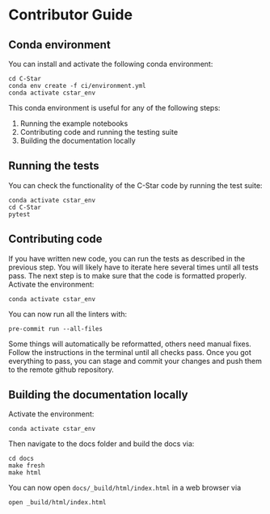 # Contributor Guide

## Conda environment

You can install and activate the following conda environment:
```
cd C-Star
conda env create -f ci/environment.yml
conda activate cstar_env
```

This conda environment is useful for any of the following steps:

1. Running the example notebooks
2. Contributing code and running the testing suite
3. Building the documentation locally


## Running the tests
You can check the functionality of the C-Star code by running the test suite:
```
conda activate cstar_env
cd C-Star
pytest
```

## Contributing code
If you have written new code, you can run the tests as described in the previous step. You will likely have to iterate here several times until all tests pass. The next step is to make sure that the code is formatted properly. Activate the environment:
```
conda activate cstar_env
```
You can now run all the linters with:
```
pre-commit run --all-files
```
Some things will automatically be reformatted, others need manual fixes. Follow the instructions in the terminal until all checks pass. Once you got everything to pass, you can stage and commit your changes and push them to the remote github repository.

## Building the documentation locally

Activate the environment:

```
conda activate cstar_env
```
Then navigate to the docs folder and build the docs via:
```
cd docs
make fresh
make html
```
You can now open `docs/_build/html/index.html` in a web browser via
```
open _build/html/index.html
```
